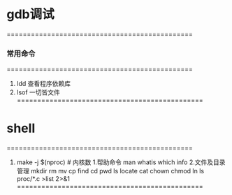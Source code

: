 # gdb调试
==============================================

### 常用命令
==============================================
1. ldd 查看程序依赖库
2. lsof 一切皆文件
==============================================

# shell
==============================================
1. make -j $(nproc) # 内核数
1.帮助命令  man whatis which info
2.文件及目录管理 mkdir rm  mv cp find cd pwd ls  locate cat chown chmod ln 
   ls proc/*.c >list 2>&1
==============================================